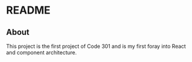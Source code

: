 # README

## About

This project is the first project of Code 301 and is my first foray into React and component architecture.
